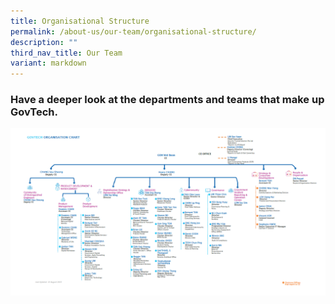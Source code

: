 ```yaml
---
title: Organisational Structure
permalink: /about-us/our-team/organisational-structure/
description: ""
third_nav_title: Our Team
variant: markdown
---
```

### Have a deeper look at the departments and teams that make up GovTech.

![GovTech Organisation Chart August 2023](/images/About%20Us/GovTech_Org_Chart_Aug2023.PNG)


